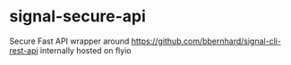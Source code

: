 # signal-secure-api
Secure Fast API wrapper around https://github.com/bbernhard/signal-cli-rest-api internally hosted on flyio
